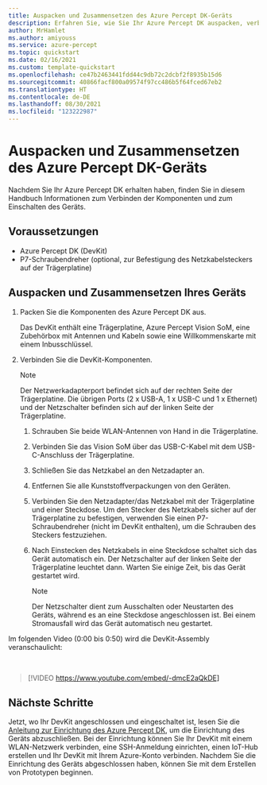 ```yaml
---
title: Auspacken und Zusammensetzen des Azure Percept DK-Geräts
description: Erfahren Sie, wie Sie Ihr Azure Percept DK auspacken, verbinden und einschalten.
author: MrHamlet
ms.author: amiyouss
ms.service: azure-percept
ms.topic: quickstart
ms.date: 02/16/2021
ms.custom: template-quickstart
ms.openlocfilehash: ce47b2463441fdd44c9db72c2dcbf2f8935b15d6
ms.sourcegitcommit: 40866facf800a09574f97cc486b5f64fced67eb2
ms.translationtype: HT
ms.contentlocale: de-DE
ms.lasthandoff: 08/30/2021
ms.locfileid: "123222987"
---
```

# <a name="unbox-and-assemble-the-azure-percept-dk-device"></a>Auspacken und Zusammensetzen des Azure Percept DK-Geräts

Nachdem Sie Ihr Azure Percept DK erhalten haben, finden Sie in diesem Handbuch Informationen zum Verbinden der Komponenten und zum Einschalten des Geräts.

## <a name="prerequisites"></a>Voraussetzungen

- Azure Percept DK (DevKit)
- P7-Schraubendreher (optional, zur Befestigung des Netzkabelsteckers auf der Trägerplatine)

## <a name="unbox-and-assemble-your-device"></a>Auspacken und Zusammensetzen Ihres Geräts

1. Packen Sie die Komponenten des Azure Percept DK aus.

    Das DevKit enthält eine Trägerplatine, Azure Percept Vision SoM, eine Zubehörbox mit Antennen und Kabeln sowie eine Willkommenskarte mit einem Inbusschlüssel.

1. Verbinden Sie die DevKit-Komponenten.

    > [!NOTE]
    > Der Netzwerkadapterport befindet sich auf der rechten Seite der Trägerplatine. Die übrigen Ports (2 x USB-A, 1 x USB-C und 1 x Ethernet) und der Netzschalter befinden sich auf der linken Seite der Trägerplatine.

    1. Schrauben Sie beide WLAN-Antennen von Hand in die Trägerplatine.

    1. Verbinden Sie das Vision SoM über das USB-C-Kabel mit dem USB-C-Anschluss der Trägerplatine.

    1. Schließen Sie das Netzkabel an den Netzadapter an.

    1. Entfernen Sie alle Kunststoffverpackungen von den Geräten.

    1. Verbinden Sie den Netzadapter/das Netzkabel mit der Trägerplatine und einer Steckdose. Um den Stecker des Netzkabels sicher auf der Trägerplatine zu befestigen, verwenden Sie einen P7-Schraubendreher (nicht im DevKit enthalten), um die Schrauben des Steckers festzuziehen.

    1. Nach Einstecken des Netzkabels in eine Steckdose schaltet sich das Gerät automatisch ein. Der Netzschalter auf der linken Seite der Trägerplatine leuchtet dann. Warten Sie einige Zeit, bis das Gerät gestartet wird.

        > [!NOTE]
        > Der Netzschalter dient zum Ausschalten oder Neustarten des Geräts, während es an eine Steckdose angeschlossen ist. Bei einem Stromausfall wird das Gerät automatisch neu gestartet.

Im folgenden Video (0:00 bis 0:50) wird die DevKit-Assembly veranschaulicht:

</br>

> [!VIDEO https://www.youtube.com/embed/-dmcE2aQkDE]

## <a name="next-steps"></a>Nächste Schritte

Jetzt, wo Ihr DevKit angeschlossen und eingeschaltet ist, lesen Sie die [Anleitung zur Einrichtung des Azure Percept DK](./quickstart-percept-dk-set-up.md), um die Einrichtung des Geräts abzuschließen. Bei der Einrichtung können Sie Ihr DevKit mit einem WLAN-Netzwerk verbinden, eine SSH-Anmeldung einrichten, einen IoT-Hub erstellen und Ihr DevKit mit Ihrem Azure-Konto verbinden. Nachdem Sie die Einrichtung des Geräts abgeschlossen haben, können Sie mit dem Erstellen von Prototypen beginnen.